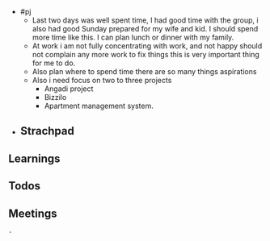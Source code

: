 - #pj
	- Last two days was well spent time, I had good time with the group, i also had good Sunday prepared for my wife and kid. I should spend more time like this. I can plan lunch or dinner with my family.
	- At work i am not fully concentrating with work, and not happy should not complain any more work to fix things this is very important thing for me to do.
	- Also plan where to spend time there are so many things aspirations
	- Also i need focus on two to three projects
		- Angadi project
		- Bizzilo
		- Apartment management system.
- ## Strachpad
## Learnings
## Todos
## Meetings
	-